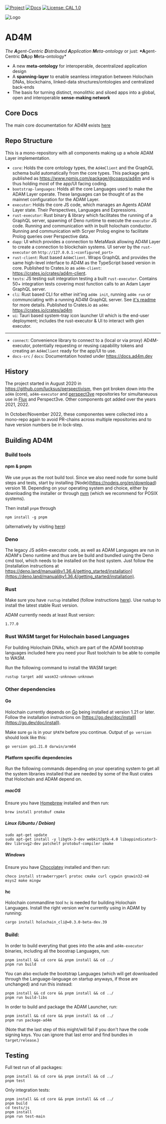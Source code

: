 [![Project](https://img.shields.io/badge/Project-AD4M-brightgreen.svg)](http://ad4m.dev/)
[![Docs](https://img.shields.io/badge/Docs-AD4M-blue.svg)](http://docs.ad4m.dev/)
[![License: CAL 1.0](https://img.shields.io/badge/License-CAL%201.0-blue.svg)](https://github.com/holochain/cryptographic-autonomy-license)

![Logo](docs-src/ad4mlogo_green_angle2_colouremblem.png)

# AD4M

_The **A**gent-Centric **D**istributed **A**pplication **M**eta-ontology_
or just:
**\*A**gent-Centric **DA**pp **M**eta-ontology\*

- A new **meta-ontology** for interoperable, decentralized application design
- A **spanning-layer** to enable seamless integration between Holochain DNAs, blockchains, linked-data structures/ontologies and centralized back-ends
- The basis for turning distinct, monolithic and siloed apps into a global, open and interoperable **sense-making network**

## Core Docs

The main core documentation for AD4M exists [here](https://docs.ad4m.dev)

## Repo Structure

This is a mono-repository with all components making up a whole ADAM Layer implementation.

- `core`: Holds the core ontology types, the `Ad4mClient` and the GraphQL schema build automatically from the core types. This package gets published as https://www.npmjs.com/package/@coasys/ad4m and is thus holding most of the app/UI facing coding.
- `bootstrap-languages`: Holds all the core Languages used to make the ADAM Layer operate. These languages can be thought of as the mainnet configuration for the ADAM Layer.
- `executor`: Holds the core JS code, which manages an Agents ADAM Layer state. Their Perspectives, Languages and Expressions.
- `rust-executor`: Rust binary & library which facilitates the running of a GraphQL server, spawning of Deno runtime to execute the `executor` JS code. Running and communication with in built holochain conductor. Running and communication with Scryer Prolog engine to facilitate Prolog queries over Perspective data.
- `dapp`: UI which provides a connection to MetaMask allowing AD4M Layer to create a connection to blockchain systems. UI server by the `rust-executor` on `http://127.0.0.1:<configured_port>`
- `rust-client`: Rust based `Ad4mClient`. Wraps GraphQL and provides the same high-level interface to AD4M as the TypeScript based version in core. Published to Crates.io as `ad4m-client`: https://crates.io/crates/ad4m-client.
- `tests`: JS testing suit integration testing a built `rust-executor`. Contains 50+ integration tests covering most function calls to an Adam Layer GraphQL server.
- `cli`: Rust based CLI for either init'ing `ad4m init`, running `ad4m run` or communciating with a running AD4M GraphQL server. See [it's readme](cli/README.md) for more details. Published to Crates.io as `ad4m`: https://crates.io/crates/ad4m
- `ui`: Tauri based system-tray icon launcher UI which is the end-user deployment; includes the rust-executor & UI to interact with gien executor.

---

- `connect`: Convenience library to connect to a (local or via proxy) AD4M-executor, potentially requesting or reusing capability tokens and creating an `Ad4mClient` ready for the app/UI to use.
- `docs-src` / `docs`: Documentation hosted under https://docs.ad4m.dev

## History

The project started in August 2020 in https://github.com/lucksus/perspectivism, then got broken down into the `ad4m` (core), `ad4m-executor` and [perspect3ve](https://github.com/perspect3vism/perspect3ve) repositories for simultaneuous use in [Flux](https://github.com/fluxsocial) and Perspect3ve. Other components got added over the years 2021, 2022.

In October/November 2022, these componentes were collected into a mono-repo again to avoid PR-chains across multiple repositories and to have version numbers be in lock-step.

## Building AD4M

### Build tools

#### npm & pnpm
We use `pnpm` as the root build tool. 
Since we also need node for some build steps and tests,
start by installing [Node)(https://nodejs.org/en/download) version 18.
Depending on your operating system and choice, either by downloading the installer
or through [nvm](https://github.com/nvm-sh/nvm) (which we recommend for POSIX systems).

Then install `pnpm` through

```
npm install -g pnpm
```
(alternatively by visiting [here](https://pnpm.io/installation))

### Deno
The legacy JS ad4m-executor code, as well as ADAM Languages are run in ADAM's Deno runtime and thus are be build
and bundled using the Deno cmd tool, which needs to be installed on the host system.
Just follow the [installation instructions at https://deno.land/manual@v1.36.4/getting_started/installation](https://deno.land/manual@v1.36.4/getting_started/installation).

### Rust

Make sure you have `rustup` installed (follow instructions [here](https://www.rust-lang.org/tools/install)).
Use rustup to install the latest stable Rust version.

ADAM currently needs at least Rust version:
```
1.77.0
```

### Rust WASM target for Holochain based Languages
For building Holochain DNAs, which are part of the ADAM bootstrap languages included here
you need your Rust toolchain to be able to compile to WASM.

Run the following command to install the WASM target:
```
rustup target add wasm32-unknown-unknown
```


### Other dependencies

#### Go
Holochain currently depends on [Go](https://go.dev) being installed at version 1.21 or later.
Follow the installation instructions on [https://go.dev/doc/install](https://go.dev/doc/install).

Make sure `go` is in your `$PATH` before you continue. Output of `go version` should look like this:
```
go version go1.21.0 darwin/arm64
```

#### Platform specific dependencies
Run the following commands depending on your operating system to get all the system libraries installed that are needed by some of the Rust crates that Holochain and ADAM depend on.

##### macOS
Ensure you have [Homebrew](https://brew.sh/) installed and then run:
```
brew install protobuf cmake
```

##### Linux (Ubuntu / Debian)
```
sudo apt-get update
sudo apt-get install -y libgtk-3-dev webkit2gtk-4.0 libappindicator3-dev librsvg2-dev patchelf protobuf-compiler cmake
```

##### Windows
Ensure you have [Chocolatey](https://chocolatey.org/) installed and then run:
```
choco install strawberryperl protoc cmake curl cygwin gnuwin32-m4 msys2 make mingw
```


#### hc
Holochain commandline tool `hc` is needed for building Holochain Languages.
Install the right version we're currently using in ADAM by running:

```
cargo install holochain_cli@=0.3.0-beta-dev.39
```


### Build:

In order to build everyting that goes into the `ad4m` and `ad4m-executor` binaries, including all the boostrap Languages, run:
```
pnpm install && cd core && pnpm install && cd ../
pnpm run build
```

You can also exclude the bootstrap Languages (which will get downloaded through the Language-language on startup anyways, if those are unchanged) and run this instead:

```
pnpm install && cd core && pnpm install && cd ../
pnpm run build-libs
```

In order to build and package the ADAM Launcher, run:
```
pnpm install && cd core && pnpm install && cd ../
pnpm run package-ad4m
```

(Note that the last step of this might/will fail if you don't have the code signing keys. You can ignore that last error and find bundles in `target/release`.)

## Testing 

Full test run of all packages:
```
pnpm install && cd core && pnpm install && cd ../
pnpm test
```

Only integration tests:
```
pnpm install && cd core && pnpm install && cd ../
pnpm build
cd tests/js
pnpm install
pnpm run test-main
```
